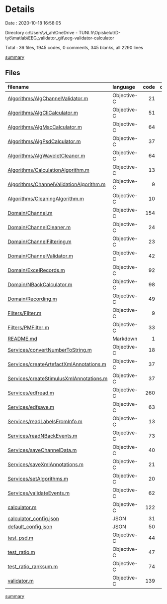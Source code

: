 # Details

Date : 2020-10-18 16:58:05

Directory c:\Users\vi_ah\OneDrive - TUNI.fi\Opiskelut\D-työ\matlab\EEG_validator_git\eeg-validator-calculator

Total : 36 files,  1945 codes, 0 comments, 345 blanks, all 2290 lines

[summary](results.md)

## Files
| filename | language | code | comment | blank | total |
| :--- | :--- | ---: | ---: | ---: | ---: |
| [Algorithms/AlgChannelValidator.m](/Algorithms/AlgChannelValidator.m) | Objective-C | 21 | 0 | 3 | 24 |
| [Algorithms/AlgCliCalculator.m](/Algorithms/AlgCliCalculator.m) | Objective-C | 51 | 0 | 8 | 59 |
| [Algorithms/AlgMscCalculator.m](/Algorithms/AlgMscCalculator.m) | Objective-C | 64 | 0 | 13 | 77 |
| [Algorithms/AlgPsdCalculator.m](/Algorithms/AlgPsdCalculator.m) | Objective-C | 37 | 0 | 5 | 42 |
| [Algorithms/AlgWaveletCleaner.m](/Algorithms/AlgWaveletCleaner.m) | Objective-C | 64 | 0 | 13 | 77 |
| [Algorithms/CalculationAlgorithm.m](/Algorithms/CalculationAlgorithm.m) | Objective-C | 13 | 0 | 1 | 14 |
| [Algorithms/ChannelValidationAlgorithm.m](/Algorithms/ChannelValidationAlgorithm.m) | Objective-C | 9 | 0 | 1 | 10 |
| [Algorithms/CleaningAlgorithm.m](/Algorithms/CleaningAlgorithm.m) | Objective-C | 10 | 0 | 1 | 11 |
| [Domain/Channel.m](/Domain/Channel.m) | Objective-C | 154 | 0 | 33 | 187 |
| [Domain/ChannelCleaner.m](/Domain/ChannelCleaner.m) | Objective-C | 24 | 0 | 4 | 28 |
| [Domain/ChannelFiltering.m](/Domain/ChannelFiltering.m) | Objective-C | 23 | 0 | 2 | 25 |
| [Domain/ChannelValidator.m](/Domain/ChannelValidator.m) | Objective-C | 42 | 0 | 8 | 50 |
| [Domain/ExcelRecords.m](/Domain/ExcelRecords.m) | Objective-C | 92 | 0 | 12 | 104 |
| [Domain/NBackCalculator.m](/Domain/NBackCalculator.m) | Objective-C | 98 | 0 | 16 | 114 |
| [Domain/Recording.m](/Domain/Recording.m) | Objective-C | 49 | 0 | 6 | 55 |
| [Filters/Filter.m](/Filters/Filter.m) | Objective-C | 9 | 0 | 1 | 10 |
| [Filters/PMFilter.m](/Filters/PMFilter.m) | Objective-C | 33 | 0 | 11 | 44 |
| [README.md](/README.md) | Markdown | 1 | 0 | 0 | 1 |
| [Services/convertNumberToString.m](/Services/convertNumberToString.m) | Objective-C | 18 | 0 | 9 | 27 |
| [Services/createArtefactXmlAnnotations.m](/Services/createArtefactXmlAnnotations.m) | Objective-C | 37 | 0 | 9 | 46 |
| [Services/createStimulusXmlAnnotations.m](/Services/createStimulusXmlAnnotations.m) | Objective-C | 37 | 0 | 15 | 52 |
| [Services/edfread.m](/Services/edfread.m) | Objective-C | 260 | 0 | 14 | 274 |
| [Services/edfsave.m](/Services/edfsave.m) | Objective-C | 63 | 0 | 11 | 74 |
| [Services/readLabelsFromInfo.m](/Services/readLabelsFromInfo.m) | Objective-C | 13 | 0 | 5 | 18 |
| [Services/readNBackEvents.m](/Services/readNBackEvents.m) | Objective-C | 73 | 0 | 12 | 85 |
| [Services/saveChannelData.m](/Services/saveChannelData.m) | Objective-C | 40 | 0 | 9 | 49 |
| [Services/saveXmlAnnotations.m](/Services/saveXmlAnnotations.m) | Objective-C | 21 | 0 | 4 | 25 |
| [Services/setAlgorithms.m](/Services/setAlgorithms.m) | Objective-C | 20 | 0 | 4 | 24 |
| [Services/validateEvents.m](/Services/validateEvents.m) | Objective-C | 62 | 0 | 16 | 78 |
| [calculator.m](/calculator.m) | Objective-C | 122 | 0 | 35 | 157 |
| [calculator_config.json](/calculator_config.json) | JSON | 31 | 0 | 4 | 35 |
| [default_config.json](/default_config.json) | JSON | 50 | 0 | 4 | 54 |
| [test_psd.m](/test_psd.m) | Objective-C | 44 | 0 | 5 | 49 |
| [test_ratio.m](/test_ratio.m) | Objective-C | 47 | 0 | 5 | 52 |
| [test_ratio_ranksum.m](/test_ratio_ranksum.m) | Objective-C | 74 | 0 | 7 | 81 |
| [validator.m](/validator.m) | Objective-C | 139 | 0 | 39 | 178 |

[summary](results.md)